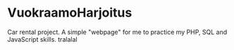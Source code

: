 # VuokraamoHarjoitus
Car rental project. A simple "webpage" for me to practice my PHP, SQL and JavaScript skills. 
tralalal